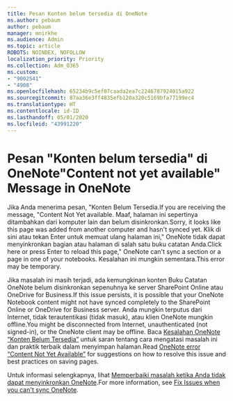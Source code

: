 ```yaml
---
title: Pesan Konten belum tersedia di OneNote
ms.author: pebaum
author: pebaum
manager: mnirkhe
ms.audience: Admin
ms.topic: article
ROBOTS: NOINDEX, NOFOLLOW
localization_priority: Priority
ms.collection: Adm_O365
ms.custom:
- "9002541"
- "4908"
ms.openlocfilehash: 65234b9c5ef07caada2ea7c2246787924015a922
ms.sourcegitcommit: 87aa36e3ff4835efb120a320c5169bfa77199ec4
ms.translationtype: HT
ms.contentlocale: id-ID
ms.lasthandoff: 05/01/2020
ms.locfileid: "43991220"
---
```

# <a name="content-not-yet-available-message-in-onenote"></a><span data-ttu-id="68542-102">Pesan "Konten belum tersedia" di OneNote</span><span class="sxs-lookup"><span data-stu-id="68542-102">"Content not yet available" Message in OneNote</span></span>

<span data-ttu-id="68542-103">Jika Anda menerima pesan, "Konten Belum Tersedia.</span><span class="sxs-lookup"><span data-stu-id="68542-103">If you are receiving the message, "Content Not Yet available.</span></span> <span data-ttu-id="68542-104">Maaf, halaman ini sepertinya ditambahkan dari komputer lain dan belum disinkronkan.</span><span class="sxs-lookup"><span data-stu-id="68542-104">Sorry, it looks like this page was added from another computer and hasn't synced yet.</span></span> <span data-ttu-id="68542-105">Klik di sini atau tekan Enter untuk memuat ulang halaman ini," OneNote tidak dapat menyinkronkan bagian atau halaman di salah satu buku catatan Anda.</span><span class="sxs-lookup"><span data-stu-id="68542-105">Click here or press Enter to reload this page," OneNote can't sync a section or a page in one of your notebooks.</span></span> <span data-ttu-id="68542-106">Kesalahan ini mungkin sementara.</span><span class="sxs-lookup"><span data-stu-id="68542-106">This error may be temporary.</span></span>

<span data-ttu-id="68542-107">Jika masalah ini masih terjadi, ada kemungkinan konten Buku Catatan OneNote belum disinkronkan sepenuhnya ke server SharePoint Online atau OneDrive for Business.</span><span class="sxs-lookup"><span data-stu-id="68542-107">If this issue persists, it is possible that your OneNote Notebook content might not have synced completely to the SharePoint Online or OneDrive for Business server.</span></span> <span data-ttu-id="68542-108">Anda mungkin terputus dari Internet, tidak terautentikasi (tidak masuk), atau klien OneNote mungkin offline.</span><span class="sxs-lookup"><span data-stu-id="68542-108">You might be disconnected from Internet, unauthenticated (not signed-in), or the OneNote client may be offline.</span></span> <span data-ttu-id="68542-109">Baca [Kesalahan OneNote “Konten Belum Tersedia”](https://docs.microsoft.com/office/troubleshoot/onenote/onenote-error-content-not-yet-available) untuk saran tentang cara mengatasi masalah ini dan praktik terbaik dalam menyimpan halaman.</span><span class="sxs-lookup"><span data-stu-id="68542-109">Read [OneNote error “Content Not Yet Available”](https://docs.microsoft.com/office/troubleshoot/onenote/onenote-error-content-not-yet-available) for suggestions on how to resolve this issue and best practices on saving pages.</span></span>

<span data-ttu-id="68542-110">Untuk informasi selengkapnya, lihat [Memperbaiki masalah ketika Anda tidak dapat menyinkronkan OneNote](https://support.office.com/article/Fix-issues-when-you-can-t-sync-OneNote-299495ef-66d1-448f-90c1-b785a6968d45).</span><span class="sxs-lookup"><span data-stu-id="68542-110">For more information, see [Fix Issues when you can't sync OneNote](https://support.office.com/article/Fix-issues-when-you-can-t-sync-OneNote-299495ef-66d1-448f-90c1-b785a6968d45).</span></span>
